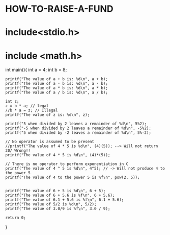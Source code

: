 # HOW-TO-RAISE-A-FUND

# include<stdio.h>
# include <math.h>

int main(){
    int a = 4;
    int b = 8;

    printf("The value of a + b is: %d\n", a + b);
    printf("The value of a - b is: %d\n", a - b);
    printf("The value of a * b is: %d\n", a * b);
    printf("The value of a / b is: %d\n", a / b);

    int z;
    z = b * a; // legal
    //b * a = z; // Illegal
    printf("The value of z is: %d\n", z);

    printf("5 when divided by 2 leaves a remainder of %d\n", 5%2);
    printf("-5 when divided by 2 leaves a remainder of %d\n", -5%2);
    printf("5 when divided by -2 leaves a remainder of %d\n", 5%-2);

    // No operator is assumed to be present
    //printf("The value of 4 * 5 is %d\n", (4)(5)); --> Will not return 20/ Wrong!!
    printf("The value of 4 * 5 is %d\n", (4)*(5));

    // There is no operator to perform exponentiation in C
    printf("The value of 4 ^ 5 is %d\n", 4^5); // -> Will not produce 4 to the power 5
    printf("The value of 4 to the power 5 is %f\n", pow(2, 5)); 


    printf("The value of 6 + 5 is %d\n", 6 + 5);
    printf("The value of 6 + 5.6 is %f\n", 6 + 5.6);
    printf("The value of 6.1 + 5.6 is %f\n", 6.1 + 5.6);
    printf("The value of 5/2 is %d\n", 5/2);
    printf("The value of 3.0/9 is %f\n", 3.0 / 9);

    return 0;
    
}

